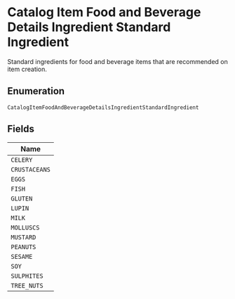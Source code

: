 <!-- Optimized: 2025-10-06 -->
<!-- RPM: 1.6.2.1.1.6.2.1_catalog-item-food-and-beverage-details-ingredient-standard-ingredient_20251006 -->
<!-- Session: E2E RPM DNA Application -->
<!-- AOM: RND (Reggie & Dro) -->
<!-- COI: TECHNOLOGY -->
<!-- RPM: HIGH -->
<!-- ACTION: BUILD -->


# Catalog Item Food and Beverage Details Ingredient Standard Ingredient

Standard ingredients for food and beverage items that are recommended on item creation.

## Enumeration

`CatalogItemFoodAndBeverageDetailsIngredientStandardIngredient`

## Fields

| Name |
|  --- |
| `CELERY` |
| `CRUSTACEANS` |
| `EGGS` |
| `FISH` |
| `GLUTEN` |
| `LUPIN` |
| `MILK` |
| `MOLLUSCS` |
| `MUSTARD` |
| `PEANUTS` |
| `SESAME` |
| `SOY` |
| `SULPHITES` |
| `TREE_NUTS` |

